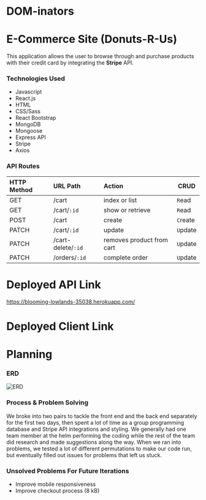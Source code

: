 # DOM-inators
# E-Commerce Site (Donuts-R-Us)
This application allows the user to browse through and purchase products with their credit card by integrating the **Stripe** API.
### Technologies Used
- Javascript
- React.js
- HTML
- CSS/Sass
- React Bootstrap
- MongoDB
- Mongoose
- Express API
- Stripe
- Axios
### API Routes
| HTTP Method   | URL Path     | Action           | CRUD     |
|:--------------|:-------------|:-----------------|----------|
| GET           | /cart        | index or list    | `R`ead   |
| GET           | /cart/`:id`  | show or retrieve | `R`ead   |
| POST          | /cart        | create           | `C`reate |
| PATCH         | /cart/`:id`  | update           | `U`pdate |
| PATCH         | /cart-delete/`:id`  | removes product from cart         | `U`pdate |
| PATCH         | /orders/`:id`  | complete order           | `U`pdate |

# Deployed API Link
https://blooming-lowlands-35038.herokuapp.com/
# Deployed Client Link
# Planning
### ERD
![ERD](https://i.ibb.co/5s0ycQ5/89fd4780-d403-11eb-9523-44a0eb5aa08f.png)
### Process & Problem Solving
We broke into two pairs to tackle the front end and the back end separately for the first two days, then spent a lot of time as a group programming database and Stripe API integrations and styling. We generally had one team member at the helm performing the coding while the rest of the team did research and made suggestions along the way. When we ran into problems, we tested a lot of different permutations to make our code run, but eventually filled out issues for problems that left us stuck.
### Unsolved Problems For Future Iterations
- Improve mobile responsiveness
- Improve checkout process
(8 kB)
